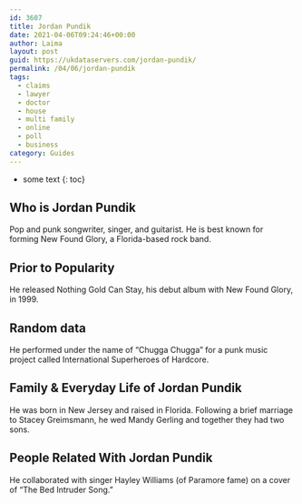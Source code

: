 ```yaml
---
id: 3607
title: Jordan Pundik
date: 2021-04-06T09:24:46+00:00
author: Laima
layout: post
guid: https://ukdataservers.com/jordan-pundik/
permalink: /04/06/jordan-pundik
tags:
  - claims
  - lawyer
  - doctor
  - house
  - multi family
  - online
  - poll
  - business
category: Guides
---
```


* some text
{: toc}


## Who is Jordan Pundik
                  
                  
                  
Pop and punk songwriter, singer, and guitarist. He is best known for forming New Found Glory, a Florida-based rock band.
                  
              
            
              
            
                
                
                
## Prior to Popularity
                  
                  
                  
He released Nothing Gold Can Stay, his debut album with New Found Glory, in 1999.
                  
              
            
              
            
                
                
                
## Random data
                  
                  
                  
He performed under the name of &#8220;Chugga Chugga&#8221; for a punk music project called International Superheroes of Hardcore.
                  
              
            
              
            
                
                
                
## Family & Everyday Life of Jordan Pundik
                  
                  
                  
He was born in New Jersey and raised in Florida. Following a brief marriage to Stacey Greimsmann, he wed Mandy Gerling and together they had two sons.
                  
              
            
              
            
                
                
                
## People Related With Jordan Pundik
                  
                  
                  
He collaborated with singer Hayley Williams (of Paramore fame) on a cover of &#8220;The Bed Intruder Song.&#8221;
                  
              
            
              
            
                
              
            
              
              
            
            
              
            
          
          
          